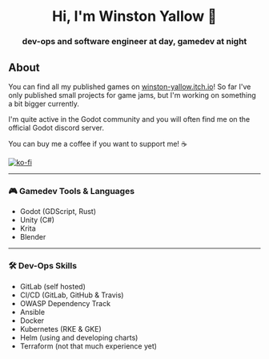 <h1 align="center">Hi, I'm Winston Yallow 👋</h1>
<h3 align="center">dev-ops and software engineer at day, gamedev at night</h3>

## About

You can find all my published games on [winston-yallow.itch.io](https://winston-yallow.itch.io/)! So far
I've only published small projects for game jams, but I'm working on something a bit bigger currently.

I'm quite active in the Godot community and you will often find me on the official Godot discord server.

You can buy me a coffee if you want to support me! ☕

[![ko-fi](https://ko-fi.com/img/githubbutton_sm.svg)](https://ko-fi.com/N4N4IZBV1)

---

### 🎮 Gamedev Tools & Languages
- Godot (GDScript, Rust)
- Unity (C#)
- Krita
- Blender

---

### 🛠️ Dev-Ops Skills
- GitLab (self hosted)
- CI/CD (GitLab, GitHub & Travis)
- OWASP Dependency Track
- Ansible
- Docker
- Kubernetes (RKE & GKE)
- Helm (using and developing charts)
- Terraform (not that much experience yet)
